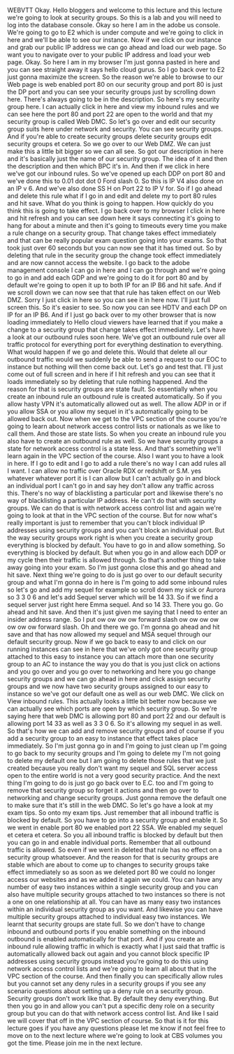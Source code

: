 
 WEBVTT 
 Okay. 
 Hello bloggers and welcome to this lecture and this lecture we're going to look at security groups. 
 So this is a lab and you will need to log into the database console. 
 Okay so here I am in the adobe us console. 
 We're going to go to E2 which is under compute and we're going to click in here and we'll be able to 
 see our instance. 
 Now if we click on our instance and grab our public IP address we can go ahead and load our web page. 
 So want you to navigate over to your public IP address and load your web page. 
 Okay. 
 So here I am in my browser I'm just gonna pasted in here and you can see straight away it says hello 
 cloud gurus. 
 So I go back over to E2 just gonna maximize the screen. 
 So the reason we're able to browse to our Web page is web enabled port 80 on our security group and 
 port 80 is just the DP port and you can see your security groups just by scrolling down here. 
 There's always going to be in the description. 
 So here's my security group here. 
 I can actually click in here and view my inbound rules and we can see here the port 80 and port 22 are 
 open to the world and that my security group is called Web DMC. 
 So let's go over and edit our security group suits here under network and security. 
 You can see security groups. 
 And if you're able to create security groups delete security groups edit security groups et cetera. 
 So we go over to our Web DMZ. 
 We can just make this a little bit bigger so we can all see. 
 So got our description in here and it's basically just the name of our security group. 
 The idea of it and then the description and then which BPC it's in. 
 And then if we click in here we've got our inbound rules. 
 So we've opened up each DDP on port 80 and we've done this to 0.01 dot dot 0 Ford slash 0. 
 So this is IP V4 also done on an IP v 6. 
 And we've also done SS H on Port 22 to IP V for. 
 So if I go ahead and delete this rule what if I go in and edit and delete my to port 80 rules and hit 
 save. 
 What do you think is going to happen. 
 How quickly do you think this is going to take effect. 
 I go back over to my browser I click in here and hit refresh and you can see down here it says connecting 
 it's going to hang for about a minute and then it's going to timeouts every time you make a rule change 
 on a security group. 
 That change takes effect immediately and that can be really popular exam question going into your exams. 
 So that took just over 60 seconds but you can now see that it has timed out. 
 So by deleting that rule in the security group the change took effect immediately and are now cannot 
 access the website. 
 I go back to the adobe management console I can go in here and I can go through and we're going to go 
 in and add each GDP and we're going to do it for port 80 and by default we're going to open it up to 
 both IP for an IP B6 and hit safe. 
 And if we scroll down we can now see that that rule has taken effect on our Web DMZ. 
 Sorry I just click in here so you can see it in here now. 
 I'll just full screen this. 
 So it's easier to see. 
 So now you can see HDTV and each DP on IP for an IP B6. 
 And if I just go back over to my other browser that is now loading immediately to Hello cloud viewers 
 have learned that if you make a change to a security group that change takes effect immediately. 
 Let's have a look at our outbound rules soon here. 
 We've got an outbound rule over all traffic protocol for everything port for everything destination 
 to everything. 
 What would happen if we go and delete this. 
 Would that delete all our outbound traffic would we suddenly be able to send a request to our EOC to 
 instance but nothing will then come back out. 
 Let's go and test that. 
 I'll just come out of full screen and in here if I hit refresh and you can see that it loads immediately 
 so by deleting that rule nothing happened. 
 And the reason for that is security groups are state fault. 
 So essentially when you create an inbound rule an outbound rule is created automatically. 
 So if you allow hasty VPN it's automatically allowed out as well. 
 The allow ADP in or if you allow SSA or you allow my sequel in it's automatically going to be allowed 
 back out. 
 Now when we get to the VPC section of the course you're going to learn about network access control 
 lists or nationals as we like to call them. 
 And those are state lists. 
 So when you create an inbound rule you also have to create an outbound rule as well. 
 So we have security groups a state for network access control is a state less. 
 And that's something we'll learn again in the VPC section of the course. 
 Also I want you to have a look in here. 
 If I go to edit and I go to add a rule there's no way I can add rules all I want. 
 I can allow no traffic over Oracle RDX or redshift or S.M. yes whatever whatever port it is I can allow 
 but I can't actually go in and block an individual port I can't go in and say hey don't allow any traffic 
 across this. 
 There's no way of blacklisting a particular port and likewise there's no way of blacklisting a particular 
 IP address. 
 He can't do that with security groups. 
 We can do that is with network access control list and again we're going to look at that in the VPC 
 section of the course. 
 But for now what's really important is just to remember that you can't block individual IP addresses 
 using security groups and you can't block an individual port. 
 But the way security groups work right is when you create a security group everything is blocked by 
 default. 
 You have to go in and allow something. 
 So everything is blocked by default. 
 But when you go in and allow each DDP or my cycle then their traffic is allowed through. 
 So that's another thing to take away going into your exam. 
 So I'm just gonna close this and go ahead and hit save. 
 Next thing we're going to do is just go over to our default security group and what I'm gonna do in 
 here is I'm going to add some inbound rules so let's go and add my sequel for example so scroll down 
 my sick or Aurora so 3 3 0 6 and let's add Sequel server which will be 14 33. 
 So if we find a sequel server just right here Emma sequel. 
 And so 14 33. 
 There you go. 
 Go ahead and hit save. 
 And then it's just given me saying that I need to enter an insider address range. 
 So I put ow ow ow ow forward slash ow ow ow ow ow ow ow forward slash. 
 Oh and there we go. 
 I'm gonna go ahead and hit save and that has now allowed my sequel and MSA sequel through our default 
 security group. 
 Now if we go back to easy to and click on our running instances can see in here that we've only got 
 one security group attached to this easy to instance you can attach more than one security group to 
 an AC to instance the way you do that is you just click on actions and you go over and you go over to 
 networking and here you go change security groups and we can go ahead in here and click assign security 
 groups and we now have two security groups assigned to our easy to instance so we've got our default 
 one as well as our web DMC. 
 We click on View inbound rules. 
 This actually looks a little bit better now because we can actually see which ports are open by which 
 security group. 
 So we're saying here that web DMC is allowing port 80 and port 22 and our default is allowing port 14 
 33 as well as 3 3 0 6. 
 So it's allowing my sequel in as well. 
 So that's how we can add and remove security groups and of course if you add a security group to an 
 easy to instance that effect takes place immediately. 
 So I'm just gonna go in and I'm going to just clean up I'm going to go back to my security groups and 
 I'm going to delete my I'm not going to delete my default one but I am going to delete those rules that 
 we just created because you really don't want my sequel and SQL server access open to the entire world 
 is not a very good security practice. 
 And the next thing I'm going to do is just go go back over to E.C. too and I'm going to remove that 
 security group so forget it actions and then go over to networking and change security groups. 
 Just gonna remove the default one to make sure that it's still in the web DMC. 
 So let's go have a look at my exam tips. 
 So onto my exam tips. 
 Just remember that all inbound traffic is blocked by default. 
 So you have to go into a security group and enable it. 
 So we went in enable port 80 we enabled port 22 SSA. 
 We enabled my sequel et cetera et cetera. 
 So you all inbound traffic is blocked by default but then you can go in and enable individual ports. 
 Remember that all outbound traffic is allowed. 
 So even if we went in deleted that rule has no effect on a security group whatsoever. 
 And the reason for that is security groups are stable which are about to come up to changes to security 
 groups take effect immediately so as soon as we deleted port 80 we could no longer access our websites 
 and as we added it again we could. 
 You can have any number of easy two instances within a single security group and you can also have multiple 
 security groups attached to two instances so there is not a one on one relationship at all. 
 You can have as many easy two instances within an individual security group as you want. 
 And likewise you can have multiple security groups attached to individual easy two instances. 
 We learnt that security groups are state full. 
 So we don't have to change inbound and outbound ports if you enable something on the inbound outbound 
 is enabled automatically for that port. 
 And if you create an inbound rule allowing traffic in which is exactly what I just said that traffic 
 is automatically allowed back out again and you cannot block specific IP addresses using security groups 
 instead you're going to do this using network access control lists and we're going to learn all about 
 that in the VPC section of the course. 
 And then finally you can specifically allow rules but you cannot set any deny rules in a security groups 
 if you see any scenario questions about setting up a deny rule on a security group. 
 Security groups don't work like that. 
 By default they deny everything. 
 But then you go in and allow you can't put a specific deny role on a security group but you can do that 
 with network access control list. 
 And like I said we will cover that off in the VPC section of course. 
 So that is it for this lecture goes if you have any questions please let me know if not feel free to 
 move on to the next lecture where we're going to look at CBS volumes you got the time. 
 Please join me in the next lecture.